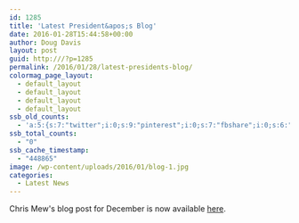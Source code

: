 ```yaml
---
id: 1285
title: 'Latest President&apos;s Blog'
date: 2016-01-28T15:44:58+00:00
author: Doug Davis
layout: post
guid: http:///?p=1285
permalink: /2016/01/28/latest-presidents-blog/
colormag_page_layout:
  - default_layout
  - default_layout
  - default_layout
  - default_layout
ssb_old_counts:
  - 'a:5:{s:7:"twitter";i:0;s:9:"pinterest";i:0;s:7:"fbshare";i:0;s:6:"reddit";i:0;s:6:"tumblr";N;}'
ssb_total_counts:
  - "0"
ssb_cache_timestamp:
  - "448865"
image: /wp-content/uploads/2016/01/blog-1.jpg
categories:
  - Latest News
---
```

Chris Mew&apos;s blog post for December is now available [here](http:///presidents-blog/).
